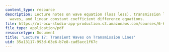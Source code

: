 ```yaml
---
content_type: resource
description: Lecture notes on wave equation (loss less), transmission line transient
  waves, and linear constant coefficient difference equations.
file: https://ol-ocw-studio-app-production.s3.amazonaws.com/courses/6-641-electromagnetic-fields-forces-and-motion-spring-2009/35a13117993d63e6b7e8cad5acc1f67c_MIT6_641s09_lec17.pdf
file_type: application/pdf
resourcetype: Document
title: 'Lecture 17: Transient Waves on Transmission Lines'
uid: 35a13117-993d-63e6-b7e8-cad5acc1f67c
---
```

